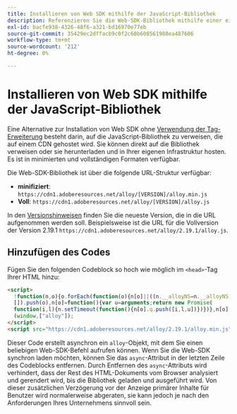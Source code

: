 ```yaml
---
title: Installieren von Web SDK mithilfe der JavaScript-Bibliothek
description: Referenzieren Sie die Web-SDK-Bibliothek mithilfe einer eigenständigen CDN-Datei.
exl-id: bacfe938-4326-48f6-a321-bd16970e77eb
source-git-commit: 35429ec2dffacb9c0f2c60b608561988ea487606
workflow-type: tm+mt
source-wordcount: '212'
ht-degree: 0%

---
```


# Installieren von Web SDK mithilfe der JavaScript-Bibliothek

Eine Alternative zur Installation von Web SDK ohne [Verwendung der Tag-Erweiterung](extension.md) besteht darin, auf die JavaScript-Bibliothek zu verweisen, die auf einem CDN gehostet wird. Sie können direkt auf die Bibliothek verweisen oder sie herunterladen und in Ihrer eigenen Infrastruktur hosten. Es ist in minimierten und vollständigen Formaten verfügbar.

Die Web-SDK-Bibliothek ist über die folgende URL-Struktur verfügbar:

* **minifiziert**: `https://cdn1.adoberesources.net/alloy/[VERSION]/alloy.min.js`
* **Voll**: `https://cdn1.adoberesources.net/alloy/[VERSION]/alloy.js`

In den [Versionshinweisen](../release-notes.md) finden Sie die neueste Version, die in die URL aufgenommen werden soll. Beispielsweise ist die URL für die Vollversion der Version 2.19.1 `https://cdn1.adoberesources.net/alloy/2.19.1/alloy.js`.

## Hinzufügen des Codes

Fügen Sie den folgenden Codeblock so hoch wie möglich im `<head>`-Tag Ihrer HTML hinzu:

```html
<script>
  !function(n,o){o.forEach(function(o){n[o]||((n.__alloyNS=n.__alloyNS||
  []).push(o),n[o]=function(){var u=arguments;return new Promise(
  function(i,l){n.setTimeout(function(){n[o].q.push([i,l,u])})})},n[o].q=[])})}
  (window,["alloy"]);
</script>
<script src="https://cdn1.adoberesources.net/alloy/2.19.1/alloy.min.js" async></script>
```

Dieser Code erstellt asynchron ein `alloy`-Objekt, mit dem Sie einen beliebigen Web-SDK-Befehl aufrufen können. Wenn Sie die Web-SDK synchron laden möchten, können Sie das `async`-Attribut in der letzten Zeile des Codeblocks entfernen. Durch Entfernen des `async`-Attributs wird verhindert, dass der Rest des HTML-Dokuments vom Browser analysiert und gerendert wird, bis die Bibliothek geladen und ausgeführt wird. Von dieser zusätzlichen Verzögerung vor der Anzeige primärer Inhalte für Benutzer wird normalerweise abgeraten, sie kann jedoch je nach den Anforderungen Ihres Unternehmens sinnvoll sein.
